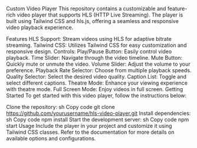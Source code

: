 Custom Video Player
This repository contains a customizable and feature-rich video player that supports HLS (HTTP Live Streaming). The player is built using Tailwind CSS and hls.js, offering a seamless and responsive video playback experience.

Features
HLS Support: Stream videos using HLS for adaptive bitrate streaming.
Tailwind CSS: Utilizes Tailwind CSS for easy customization and responsive design.
Controls:
Play/Pause Button: Easily control video playback.
Time Slider: Navigate through the video timeline.
Mute Button: Quickly mute or unmute the video.
Volume Slider: Adjust the volume to your preference.
Playback Rate Selector: Choose from multiple playback speeds.
Quality Selector: Select the desired video quality.
Caption List: Toggle and select different captions.
Theatre Mode: Enhance your viewing experience with theatre mode.
Full Screen Mode: Enjoy videos in full screen.
Getting Started
To get started with this video player, follow the instructions below:

Clone the repository:
sh
Copy code
git clone https://github.com/yourusername/hls-video-player.git
Install dependencies:
sh
Copy code
npm install
Start the development server:
sh
Copy code
npm start
Usage
Include the player in your project and customize it using Tailwind CSS classes. Refer to the documentation for more details on available options and configurations.
